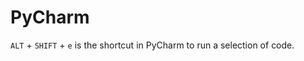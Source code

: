 # PyCharm

<kbd>`ALT`</kbd> + <kbd>`SHIFT`</kbd> + <kbd>`e`</kbd> is the shortcut in PyCharm to run a selection of code.